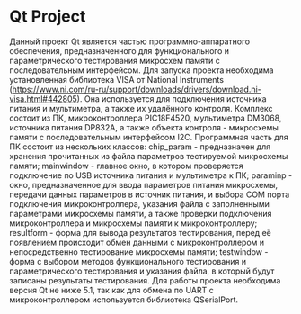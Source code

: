 # Qt Project
Данный проект Qt является частью программно-аппаратного обеспечения, предназначенного для функционального и параметрического тестирования микросхем памяти с последовательным интерфейсом.
Для запуска проекта необходима установленная библиотека VISA от National Instruments (https://www.ni.com/ru-ru/support/downloads/drivers/download.ni-visa.html#442805). Она используется для подключения источника питания и мультиметра, а также их удалённого контроля.
Комплекс состоит из ПК, микроконтроллера PIC18F4520, мультиметра DM3068, источника питания DP832A, а также объекта контроля - микросхемы памяти с последовательным интерфейсом I2C.
Программная часть для ПК состоит из нескольких классов:
chip_param - предназначен для хранения прочитанных из файла параметров тестируемой микросхемы памяти;
mainwindow - главное окно, в котором проверяется подключение по USB источника питания и мультиметра к ПК;
paraminp - окно, предназначенное для ввода параметров питания микросхемы, передачи данных параметров в источник питания, и выбора COM порта подключения микроконтроллера, указания файла с заполненными параметрами микросхемы памяти, а также проверки подключения микроконтроллера и микросхемы памяти к микроконтроллеру;
resultform - форма для вывода результатов тестирования, перед её появлением происходит обмен данными с микроконтроллером и непосредственно тестирование микросхемы памяти;
testwindow - форма с выбором методов функционального тестирования и параметрического тестирования и указания файла, в который будут записаны результаты тестирования.
Для работы проекта необходима версия Qt не ниже 5.1, так как для обмена по UART с микроконтроллером используется библиотека QSerialPort.
